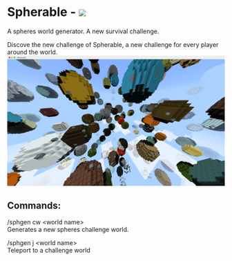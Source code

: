# Spherable - [![](https://poggit.pmmp.io/shield.approved/Spherable)](https://poggit.pmmp.io/p/Spherable)
A spheres world generator. A new survival challenge.
    
    
    
Discove the new challenge of Spherable, a new challenge for every player around the world.
<img src="https://github.com/Ad5001/Spherable/blob/master/brand.png">

## Commands:
/sphgen cw &lt;world name>     
Generates a new spheres challenge world.
    
/sphgen j &lt;world name>     
Teleport to a challenge world
